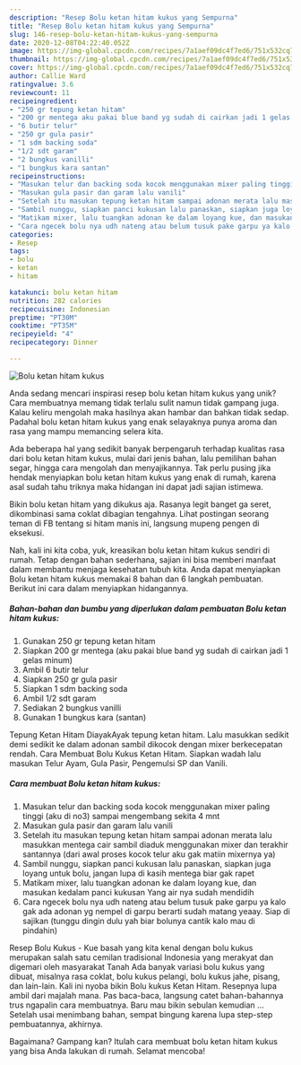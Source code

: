 ```yaml
---
description: "Resep Bolu ketan hitam kukus yang Sempurna"
title: "Resep Bolu ketan hitam kukus yang Sempurna"
slug: 146-resep-bolu-ketan-hitam-kukus-yang-sempurna
date: 2020-12-08T04:22:40.052Z
image: https://img-global.cpcdn.com/recipes/7a1aef09dc4f7ed6/751x532cq70/bolu-ketan-hitam-kukus-foto-resep-utama.jpg
thumbnail: https://img-global.cpcdn.com/recipes/7a1aef09dc4f7ed6/751x532cq70/bolu-ketan-hitam-kukus-foto-resep-utama.jpg
cover: https://img-global.cpcdn.com/recipes/7a1aef09dc4f7ed6/751x532cq70/bolu-ketan-hitam-kukus-foto-resep-utama.jpg
author: Callie Ward
ratingvalue: 3.6
reviewcount: 11
recipeingredient:
- "250 gr tepung ketan hitam"
- "200 gr mentega aku pakai blue band yg sudah di cairkan jadi 1 gelas minum"
- "6 butir telur"
- "250 gr gula pasir"
- "1 sdm backing soda"
- "1/2 sdt garam"
- "2 bungkus vanilli"
- "1 bungkus kara santan"
recipeinstructions:
- "Masukan telur dan backing soda kocok menggunakan mixer paling tinggi (aku di no3) sampai mengembang sekita 4 mnt"
- "Masukan gula pasir dan garam lalu vanili"
- "Setelah itu masukan tepung ketan hitam sampai adonan merata lalu masukkan mentega cair sambil diaduk menggunakan mixer dan terakhir santannya (dari awal proses kocok telur aku gak matiin mixernya ya)"
- "Sambil nunggu, siapkan panci kukusan lalu panaskan, siapkan juga loyang untuk bolu, jangan lupa di kasih mentega biar gak rapet"
- "Matikam mixer, lalu tuangkan adonan ke dalam loyang kue, dan masukan kedalam panci kukusan Yang air nya sudah mendidih"
- "Cara ngecek bolu nya udh nateng atau belum tusuk pake garpu ya kalo gak ada adonan yg nempel di garpu berarti sudah matang yeaay. Siap di sajikan (tunggu dingin dulu yah biar bolunya cantik kalo mau di pindahin)"
categories:
- Resep
tags:
- bolu
- ketan
- hitam

katakunci: bolu ketan hitam 
nutrition: 282 calories
recipecuisine: Indonesian
preptime: "PT30M"
cooktime: "PT35M"
recipeyield: "4"
recipecategory: Dinner

---
```



![Bolu ketan hitam kukus](https://img-global.cpcdn.com/recipes/7a1aef09dc4f7ed6/751x532cq70/bolu-ketan-hitam-kukus-foto-resep-utama.jpg)

Anda sedang mencari inspirasi resep bolu ketan hitam kukus yang unik? Cara membuatnya memang tidak terlalu sulit namun tidak gampang juga. Kalau keliru mengolah maka hasilnya akan hambar dan bahkan tidak sedap. Padahal bolu ketan hitam kukus yang enak selayaknya punya aroma dan rasa yang mampu memancing selera kita.

Ada beberapa hal yang sedikit banyak berpengaruh terhadap kualitas rasa dari bolu ketan hitam kukus, mulai dari jenis bahan, lalu pemilihan bahan segar, hingga cara mengolah dan menyajikannya. Tak perlu pusing jika hendak menyiapkan bolu ketan hitam kukus yang enak di rumah, karena asal sudah tahu triknya maka hidangan ini dapat jadi sajian istimewa.

Bikin bolu ketan hitam yang dikukus aja. Rasanya legit banget ga seret, dikombinasi sama coklat dibagian tengahnya. Lihat postingan seorang teman di FB tentang si hitam manis ini, langsung mupeng pengen di eksekusi.


Nah, kali ini kita coba, yuk, kreasikan bolu ketan hitam kukus sendiri di rumah. Tetap dengan bahan sederhana, sajian ini bisa memberi manfaat dalam membantu menjaga kesehatan tubuh kita. Anda dapat menyiapkan Bolu ketan hitam kukus memakai 8 bahan dan 6 langkah pembuatan. Berikut ini cara dalam menyiapkan hidangannya.

<!--inarticleads1-->

##### Bahan-bahan dan bumbu yang diperlukan dalam pembuatan Bolu ketan hitam kukus:

1. Gunakan 250 gr tepung ketan hitam
1. Siapkan 200 gr mentega (aku pakai blue band yg sudah di cairkan jadi 1 gelas minum)
1. Ambil 6 butir telur
1. Siapkan 250 gr gula pasir
1. Siapkan 1 sdm backing soda
1. Ambil 1/2 sdt garam
1. Sediakan 2 bungkus vanilli
1. Gunakan 1 bungkus kara (santan)


Tepung Ketan Hitam DiayakAyak tepung ketan hitam. Lalu masukkan sedikit demi sedikit ke dalam adonan sambil dikocok dengan mixer berkecepatan rendah. Cara Membuat Bolu Kukus Ketan Hitam. Siapkan wadah lalu masukan Telur Ayam, Gula Pasir, Pengemulsi SP dan Vanili. 

<!--inarticleads2-->

##### Cara membuat Bolu ketan hitam kukus:

1. Masukan telur dan backing soda kocok menggunakan mixer paling tinggi (aku di no3) sampai mengembang sekita 4 mnt
1. Masukan gula pasir dan garam lalu vanili
1. Setelah itu masukan tepung ketan hitam sampai adonan merata lalu masukkan mentega cair sambil diaduk menggunakan mixer dan terakhir santannya (dari awal proses kocok telur aku gak matiin mixernya ya)
1. Sambil nunggu, siapkan panci kukusan lalu panaskan, siapkan juga loyang untuk bolu, jangan lupa di kasih mentega biar gak rapet
1. Matikam mixer, lalu tuangkan adonan ke dalam loyang kue, dan masukan kedalam panci kukusan Yang air nya sudah mendidih
1. Cara ngecek bolu nya udh nateng atau belum tusuk pake garpu ya kalo gak ada adonan yg nempel di garpu berarti sudah matang yeaay. Siap di sajikan (tunggu dingin dulu yah biar bolunya cantik kalo mau di pindahin)


Resep Bolu Kukus - Kue basah yang kita kenal dengan bolu kukus merupakan salah satu cemilan tradisional Indonesia yang merakyat dan digemari oleh masyarakat Tanah Ada banyak variasi bolu kukus yang dibuat, misalnya rasa coklat, bolu kukus pelangi, bolu kukus jahe, pisang, dan lain-lain. Kali ini nyoba bikin Bolu kukus Ketan Hitam. Resepnya lupa ambil dari majalah mana. Pas baca-baca, langsung catet bahan-bahannya trus ngapalin cara membuatnya. Baru mau bikin sebulan kemudian … Setelah usai menimbang bahan, sempat bingung karena lupa step-step pembuatannya, akhirnya. 

Bagaimana? Gampang kan? Itulah cara membuat bolu ketan hitam kukus yang bisa Anda lakukan di rumah. Selamat mencoba!
